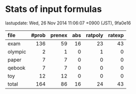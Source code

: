 
# Stats of input formulas

lastupdate: Wed, 26 Nov 2014 11:06:07 +0900 (JST), 9fa0e16

|file| #prob | prenex | abs | ratpoly | ratexp|
|:--|--:|--:|--:|--:|--:|
| exam |  136  |  59  |  16  |  23  |  43  |
| olympic |  2  |  1  |  0  |  1  |  0  |
| paper |  7 | 7 | 0 | 0 | 0 |
| qebook |  7 | 7 | 0 | 0 | 0 |
| toy | 12 | 12 | 0 | 0 | 0 |
|total | 164 | 86 | 16 | 24 | 43 |

